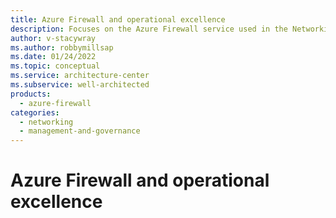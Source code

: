 ```yaml
---
title: Azure Firewall and operational excellence
description: Focuses on the Azure Firewall service used in the Networking solution to provide best-practice and configuration recommendations related to Operational excellence.
author: v-stacywray
ms.author: robbymillsap
ms.date: 01/24/2022
ms.topic: conceptual
ms.service: architecture-center
ms.subservice: well-architected
products:
  - azure-firewall
categories:
  - networking
  - management-and-governance
---
```


# Azure Firewall and operational excellence